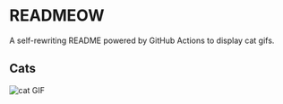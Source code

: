 # READMEOW

A self-rewriting README powered by GitHub Actions to display cat gifs.

## Cats

![cat GIF](https://media3.giphy.com/media/6byDVsPwzrz9K/200.gif?cid=9acd02da4ezzlm4gs0p688bgoj8z75jb1vd3xsa589lcu2sc&ep=v1_gifs_search&rid=200.gif&ct=g)
